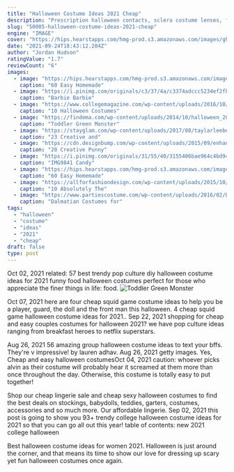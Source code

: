 ```yaml
---
title: "Halloween Costume Ideas 2021 Cheap"
description: "Prescription halloween contacts, sclera costume lenses, for cosplay and novelty, including red, black, and scary lenses. At lens com, all cosmetic lenses are fda-approved and safe to wear with a"
slug: "50005-halloween-costume-ideas-2021-cheap"
engine: "IMAGE"
cover: "https://hips.hearstapps.com/hmg-prod.s3.amazonaws.com/images/ghk-1019-teencat-074-preview-maxwidth-1600-maxheight-1600-1564689628.jpg?crop=0.999687597625742xw:1xh;center,top&resize=480:*"
date: "2021-09-24T18:43:12.204Z"
author: "Jordan Hudson"
ratingValue: "1.7"
reviewCount: "6"
images:
  - image: "https://hips.hearstapps.com/hmg-prod.s3.amazonaws.com/images/ghk-1019-teencat-074-preview-maxwidth-1600-maxheight-1600-1564689628.jpg?crop=0.999687597625742xw:1xh;center,top&resize=480:*"
    caption: "60 Easy Homemade"
  - image: "https://i.pinimg.com/originals/c3/37/4a/c3374adccc5234ef2fbf4c1d4d00e023.jpg"
    caption: "Barbie Barbie"
  - image: "https://www.collegemagazine.com/wp-content/uploads/2016/10/Dh64Zlk.jpg"
    caption: "10 Halloween Costumes"
  - image: "https://findema.com/wp-content/uploads/2014/10/halloween_20142611.jpg"
    caption: "Toddler Green Monster"
  - image: "https://stayglam.com/wp-content/uploads/2017/08/taylarleebeauty_20838747_1967681080133971_869886247881932800_nresize.jpg"
    caption: "23 Creative and"
  - image: "https://cdn.designbump.com/wp-content/uploads/2015/09/enhanced-buzz-391-1441982255-5.jpg"
    caption: "28 Creative Punny"
  - image: "https://i.pinimg.com/originals/31/55/40/3155406bae964c4bd9433c3968499304.jpg"
    caption: "IMG9841 Candy"
  - image: "https://hips.hearstapps.com/hmg-prod.s3.amazonaws.com/images/ghk-1019-smartiepants-028-preview-maxwidth-1600-maxheight-1600-1564689536.jpg?crop=0.999687597625742xw:1xh;center,top&resize=480:*"
    caption: "60 Easy Homemade"
  - image: "https://allforfashiondesign.com/wp-content/uploads/2015/10/102-600x720.jpg"
    caption: "10 Absolutely The"
  - image: "https://www.partiescostume.com/wp-content/uploads/2016/02/Dalmatian-Costume-Ideas.jpg"
    caption: "Dalmatian Costumes for"
tags:
  - "halloween"
  - "costume"
  - "ideas"
  - "2021"
  - "cheap"
draft: false
type: post
---
```


Oct 02, 2021 related: 57 best trendy pop culture diy halloween costume ideas for 2021 funny food halloween costumes perfect for those who appreciate the finer things in life: food.
![Toddler Green Monster](https://findema.com/wp-content/uploads/2014/10/halloween_20142611.jpg "Toddler Green Monster")

Oct 07, 2021 here are four cheap squid game costume ideas to help you be a player, guard, the doll and the front man this halloween.  4 cheap squid game halloween costume ideas for 2021.. Sep 22, 2021 shopping for cheap and easy couples costumes for halloween 2021? we have pop culture ideas ranging from breakfast heroes to netflix superstars.
<!--inArticleAds-->

<!--galleryOne-->

Aug 26, 2021 56 amazing group halloween costume ideas to text your bffs. They're v impressive! by lauren adhav. Aug 26, 2021 getty images. Yes,  Cheap and easy halloween costumesOct 04, 2021 caution: whoever picks alvin as their costume will probably hear it screamed at them more than once throughout the day. Otherwise, this costume is totally easy to put together!
<!--inArticleAds-->

<!--galleryTwo-->

Shop our cheap lingerie sale and cheap sexy halloween costumes to find the best deals on stockings, babydolls, teddies, garters, costumes, accessories and so much more. Our affordable lingerie. Sep 02, 2021 this post is going to show you 93+ trendy college halloween costume ideas for 2021 so that you can go all out this year! table of contents: new 2021 college halloween
<!--galleryThree-->

Best halloween costume ideas for women 2021. Halloween is just around the corner, and that means its time to show our love for dressing up scary yet fun halloween costumes once again.